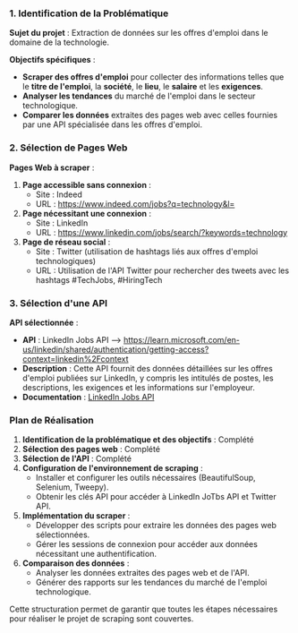 ### 1. Identification de la Problématique

**Sujet du projet** : Extraction de données sur les offres d'emploi dans le domaine de la technologie.

**Objectifs spécifiques** :

- **Scraper des offres d'emploi** pour collecter des informations telles que le **titre de l'emploi**, la **société**, le **lieu**, le **salaire** et les **exigences**.
- **Analyser les tendances** du marché de l'emploi dans le secteur technologique.
- **Comparer les données** extraites des pages web avec celles fournies par une API spécialisée dans les offres d'emploi.

### 2. Sélection de Pages Web

**Pages Web à scraper** :

1. **Page accessible sans connexion** :
    - Site : Indeed
    - URL : https://www.indeed.com/jobs?q=technology&l=
2. **Page nécessitant une connexion** :
    - Site : LinkedIn
    - URL : https://www.linkedin.com/jobs/search/?keywords=technology
3. **Page de réseau social** :
    - Site : Twitter (utilisation de hashtags liés aux offres d'emploi technologiques)
    - URL : Utilisation de l'API Twitter pour rechercher des tweets avec les hashtags #TechJobs, #HiringTech

### 3. Sélection d'une API

**API sélectionnée** :

- **API** : LinkedIn Jobs API —> https://learn.microsoft.com/en-us/linkedin/shared/authentication/getting-access?context=linkedin%2Fcontext
- **Description** : Cette API fournit des données détaillées sur les offres d'emploi publiées sur LinkedIn, y compris les intitulés de postes, les descriptions, les exigences et les informations sur l'employeur.
- **Documentation** : [LinkedIn Jobs API](https://developer.linkedin.com/docs/guide/v2/jobs)

### Plan de Réalisation

1. **Identification de la problématique et des objectifs** : Complété
2. **Sélection des pages web** : Complété
3. **Sélection de l'API** : Complété
4. **Configuration de l'environnement de scraping** :
    - Installer et configurer les outils nécessaires (BeautifulSoup, Selenium, Tweepy).
    - Obtenir les clés API pour accéder à LinkedIn JoTbs API et Twitter API.
5. **Implémentation du scraper** :
    - Développer des scripts pour extraire les données des pages web sélectionnées.
    - Gérer les sessions de connexion pour accéder aux données nécessitant une authentification.
6. **Comparaison des données** :
    - Analyser les données extraites des pages web et de l'API.
    - Générer des rapports sur les tendances du marché de l'emploi technologique.

Cette structuration permet de garantir que toutes les étapes nécessaires pour réaliser le projet de scraping sont couvertes.